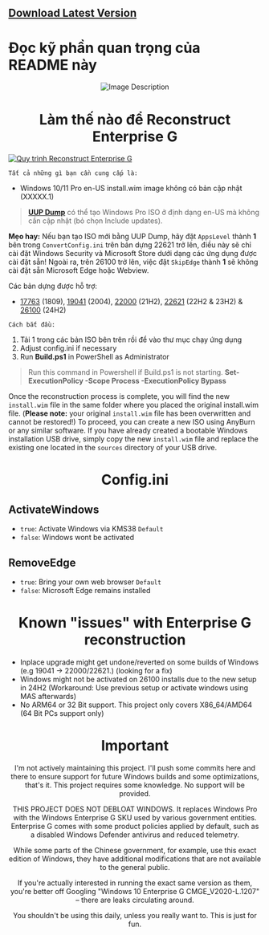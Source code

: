 ## [Download Latest Version](https://github.com/hocdev2024/EnterpriseG/archive/refs/heads/main.zip)
# Đọc kỹ phần quan trọng của README này
</div>

<div align="center">
  <img src="https://github.com/xLSX285/EnterpriseG/assets/129116755/0eaff5b7-caa8-48e4-898f-cc38254712d6" alt="Image Description">
</div>

<div align="center">
  
# Làm thế nào để Reconstruct Enterprise G
</div>

[![Quy trình Reconstruct Enterprise G](https://img.youtube.com/vi/)](https://www.youtube.com/watch?v=n-bu1me3Vc4 "EnterpriseG Reconstruction Process")

`Tất cả những gì bạn cần cung cấp là:`
- Windows 10/11 Pro en-US install.wim image không có bản cập nhật (XXXXX.1)

> [**UUP Dump**](https://uupdump.net/) có thể tạo Windows Pro ISO ở định dạng en-US mà không cần cập nhật (bỏ chọn Include updates).
> 
**Mẹo hay:** Nếu bạn tạo ISO mới bằng UUP Dump, hãy đặt `AppsLevel` thành **1** bên trong `ConvertConfig.ini` trên bản dựng 22621 trở lên, điều này sẽ chỉ cài đặt Windows Security và Microsoft Store dưới dạng các ứng dụng được cài đặt sẵn! Ngoài ra, trên 26100 trở lên, việc đặt `SkipEdge` thành **1** sẽ không cài đặt sẵn Microsoft Edge hoặc Webview.
> 
Các bản dựng được hỗ trợ: 
- [17763](https://uupdump.net/download.php?id=6ce50996-86a2-48fd-9080-4169135a1f51&pack=en-us&edition=professional) (1809), [19041](https://uupdump.net/download.php?id=a80f7cab-84ed-43f4-bc6b-3e1c3a110028&pack=en-us&edition=professional) (2004), [22000](https://uupdump.net/download.php?id=6cc7ea68-b7fb-4de1-bf9b-1f43c6218f6f&pack=en-us&edition=professional) (21H2), [22621](https://uupdump.net/download.php?id=356c1621-04e7-4e66-8928-03a687c3db73&pack=en-us&edition=professional) (22H2 & 23H2) & [26100](https://uupdump.net/download.php?id=3d68645c-e4c6-4d51-8858-6421e46cb0bb&pack=en-us&edition=professional) (24H2)


`Cách bắt đầu:`
1. Tải 1 trong các bản ISO bên trên rồi để vào thư mục chạy ứng dụng
2. Adjust config.ini if necessary
3. Run **Build.ps1** in PowerShell as Administrator

> Run this command in Powershell if Build.ps1 is not starting. **Set-ExecutionPolicy -Scope Process -ExecutionPolicy Bypass**
> 
Once the reconstruction process is complete, you will find the new `install.wim` file in the same folder where you placed the original install.wim file. (**Please note:** your original `install.wim` file has been overwritten and cannot be restored!)
To proceed, you can create a new ISO using AnyBurn or any similar software. If you have already created a bootable Windows installation USB drive, simply copy the new `install.wim` file and replace the existing one located in the `sources` directory of your USB drive.
>
<div align="center">
  
# Config.ini

</div>

## ActivateWindows

- `true`: Activate Windows via KMS38 `Default`
- `false`: Windows wont be activated

## RemoveEdge

- `true`: Bring your own web browser `Default`
- `false`: Microsoft Edge remains installed

<div align="center">
  
# Known "issues" with Enterprise G reconstruction
</div>

- Inplace upgrade might get undone/reverted on some builds of Windows (e.g 19041 -> 22000/22621.) (looking for a fix)
- Windows might not be activated on 26100 installs due to the new setup in 24H2 (Workaround: Use previous setup or activate windows using MAS afterwards)
- No ARM64 or 32 Bit support. This project only covers X86_64/AMD64 (64 Bit PCs support only)
<div align="center">

# Important
I'm not actively maintaining this project. I'll push some commits here and there to ensure support for future Windows builds and some optimizations, that's it. This project requires some knowledge. No support will be provided.

THIS PROJECT DOES NOT DEBLOAT WINDOWS. It replaces Windows Pro with the Windows Enterprise G SKU used by various government entities. Enterprise G comes with some product policies applied by default, such as a disabled Windows Defender antivirus and reduced telemetry.

While some parts of the Chinese government, for example, use this exact edition of Windows, they have additional modifications that are not available to the general public.

If you're actually interested in running the exact same version as them, you're better off Googling "Windows 10 Enterprise G CMGE_V2020-L.1207" – there are leaks circulating around.

You shouldn't be using this daily, unless you really want to. This is just for fun.
</div>
